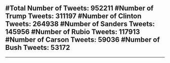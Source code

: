 #Total Number of Tweets: 952211 
#Number of Trump Tweets: 311197
#Number of Clinton Tweets: 264938
#Number of Sanders Tweets: 145956
#Number of Rubio Tweets: 117913
#Number of Carson Tweets: 59036
#Number of Bush Tweets: 53172
---
---
